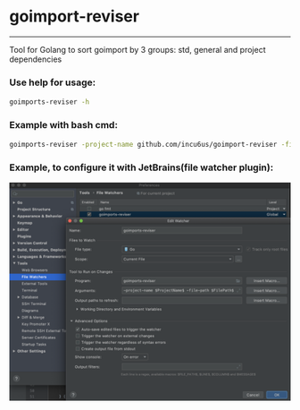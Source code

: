 # goimport-reviser
---

Tool for Golang to sort goimport by 3 groups: std, general and project dependencies

### Use help for usage:
```bash
goimports-reviser -h
```

### Example with bash cmd:
```bash
goimports-reviser -project-name github.com/incu6us/goimport-reviser -file-path ./reviser/reviser.go 
```

### Example, to configure it with JetBrains(file watcher plugin):
![example](./images/image.png)

